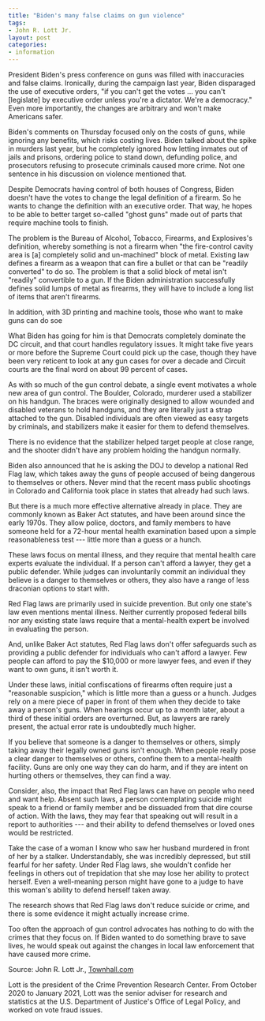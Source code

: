 ```yaml
---
title: "Biden's many false claims on gun violence"
tags:
- John R. Lott Jr.
layout: post
categories:
- information
---
```


President Biden's press conference on guns was filled with inaccuracies and false claims. Ironically, during the campaign last year, Biden disparaged the use of executive orders, "if you can't get the votes ... you can't [legislate] by executive order unless you're a dictator. We're a democracy." Even more importantly, the changes are arbitrary and won't make Americans safer.

Biden's comments on Thursday focused only on the costs of guns, while ignoring any benefits, which risks costing lives. Biden talked about the spike in murders last year, but he completely ignored how letting inmates out of jails and prisons, ordering police to stand down, defunding police, and prosecutors refusing to prosecute criminals caused more crime. Not one sentence in his discussion on violence mentioned that.

Despite Democrats having control of both houses of Congress, Biden doesn't have the votes to change the legal definition of a firearm. So he wants to change the definition with an executive order. That way, he hopes to be able to better target so-called "ghost guns" made out of parts that require machine tools to finish.

The problem is the Bureau of Alcohol, Tobacco, Firearms, and Explosives's definition, whereby something is not a firearm when "the fire-control cavity area is [a] completely solid and un-machined" block of metal. Existing law defines a firearm as a weapon that can fire a bullet or that can be "readily converted" to do so. The problem is that a solid block of metal isn't "readily" convertible to a gun. If the Biden administration successfully defines solid lumps of metal as firearms, they will have to include a long list of items that aren't firearms.

In addition, with 3D printing and machine tools, those who want to make guns can do soe

What Biden has going for him is that Democrats completely dominate the DC circuit, and that court handles regulatory issues. It might take five years or more before the Supreme Court could pick up the case, though they have been very reticent to look at any gun cases for over a decade and Circuit courts are the final word on about 99 percent of cases.

As with so much of the gun control debate, a single event motivates a whole new area of gun control. The Boulder, Colorado, murderer used a stabilizer on his handgun. The braces were originally designed to allow wounded and disabled veterans to hold handguns, and they are literally just a strap attached to the gun. Disabled individuals are often viewed as easy targets by criminals, and stabilizers make it easier for them to defend themselves.

There is no evidence that the stabilizer helped target people at close range, and the shooter didn't have any problem holding the handgun normally.

Biden also announced that he is asking the DOJ to develop a national Red Flag law, which takes away the guns of people accused of being dangerous to themselves or others. Never mind that the recent mass public shootings in Colorado and California took place in states that already had such laws.

But there is a much more effective alternative already in place. They are commonly known as Baker Act statutes, and have been around since the early 1970s. They allow police, doctors, and family members to have someone held for a 72-hour mental health examination based upon a simple reasonableness test --- little more than a guess or a hunch.

These laws focus on mental illness, and they require that mental health care experts evaluate the individual. If a person can't afford a lawyer, they get a public defender. While judges can involuntarily commit an individual they believe is a danger to themselves or others, they also have a range of less draconian options to start with.

Red Flag laws are primarily used in suicide prevention. But only one state's law even mentions mental illness. Neither currently proposed federal bills nor any existing state laws require that a mental-health expert be involved in evaluating the person.

And, unlike Baker Act statutes, Red Flag laws don't offer safeguards such as providing a public defender for individuals who can't afford a lawyer. Few people can afford to pay the $10,000 or more lawyer fees, and even if they want to own guns, it isn't worth it.

Under these laws, initial confiscations of firearms often require just a "reasonable suspicion," which is little more than a guess or a hunch. Judges rely on a mere piece of paper in front of them when they decide to take away a person's guns. When hearings occur up to a month later, about a third of these initial orders are overturned. But, as lawyers are rarely present, the actual error rate is undoubtedly much higher.

If you believe that someone is a danger to themselves or others, simply taking away their legally owned guns isn't enough. When people really pose a clear danger to themselves or others, confine them to a mental-health facility. Guns are only one way they can do harm, and if they are intent on hurting others or themselves, they can find a way.

Consider, also, the impact that Red Flag laws can have on people who need and want help. Absent such laws, a person contemplating suicide might speak to a friend or family member and be dissuaded from that dire course of action. With the laws, they may fear that speaking out will result in a report to authorities --- and their ability to defend themselves or loved ones would be restricted.

Take the case of a woman I know who saw her husband murdered in front of her by a stalker. Understandably, she was incredibly depressed, but still fearful for her safety. Under Red Flag laws, she wouldn't confide her feelings in others out of trepidation that she may lose her ability to protect herself. Even a well-meaning person might have gone to a judge to have this woman's ability to defend herself taken away.

The research shows that Red Flag laws don't reduce suicide or crime, and there is some evidence it might actually increase crime.

Too often the approach of gun control advocates has nothing to do with the crimes that they focus on. If Biden wanted to do something brave to save lives, he would speak out against the changes in local law enforcement that have caused more crime.

Source: John R. Lott Jr., [Townhall.com](https://townhall.com/columnists/johnrlottjr/2021/04/08/bidens-many-false-claims-on-gun-violence-n2587609)

Lott is the president of the Crime Prevention Research Center. From October 2020 to January 2021, Lott was the senior adviser for research and statistics at the U.S. Department of Justice's Office of Legal Policy, and worked on vote fraud issues.
